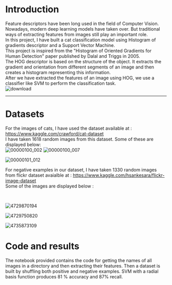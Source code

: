 # Introduction
Feature descriptors have been long used in the field of Computer Vision. Nowadays, modern deep learning models have taken over. But traditional ways of extracting features from images still play an important role.
<br>
In this project, I have built a cat classification model using Histogram of gradients descriptor and a Support Vector Machine.
<br>
This project is inspired from the "Histogram of Oriented Gradients for Human Detection" paper published by Dalal and Triggs in 2005. 
<br>
The HOG descriptor is based on the structure of the object. It extracts the gradient and orientation from different segments of an image and then creates a histogram representing this information.
<br>
After we have extracted the features of an image using HOG, we use a classifier like SVM to perform the classification task.
<br>
![download](https://user-images.githubusercontent.com/48234795/145380646-653056fd-e029-4f19-a8df-e146784fad19.png)
<br>
______________________________________________________________________________________________________________________________________________________________________
# Datasets

For the images of cats, I have used the dataset available at : https://www.kaggle.com/crawford/cat-dataset
<br>
I have taken 1618 random images from this dataset. Some of these are displayed below: 
<br> 
![00000100_002](https://user-images.githubusercontent.com/48234795/145378022-657d9673-b3bc-41b8-bbd8-2a1535b398eb.jpg)
![00000100_007](https://user-images.githubusercontent.com/48234795/145378058-b0a5faa9-969d-4dff-a917-5d00301af694.jpg)

![00000101_012](https://user-images.githubusercontent.com/48234795/145378210-b02f24db-40ef-4dac-bae6-178a31f3ced7.jpg)

For negative examples in our dataset, I have taken 1330 random images from flickr dataset avaialble at : https://www.kaggle.com/hsankesara/flickr-image-dataset
<br>
Some of the images are displayed below :

<br>

![4729870194](https://user-images.githubusercontent.com/48234795/145378593-435a7568-132a-4d5c-bcc9-27acc6a0c215.jpg)

![4729750820](https://user-images.githubusercontent.com/48234795/145378627-2d10d6ab-4f59-4f7c-9562-c76f4dae3dbc.jpg)

![4735873109](https://user-images.githubusercontent.com/48234795/145378730-e8d010c6-a156-45e8-a89f-a601d7e0d2c5.jpg)


# Code and results
The notebook provided contains the code for getting the names of all images in a directory and then extracting their features. Then a dataset is built by shuffling both positive and negative examples. SVM with a radial basis function produces 81 % accuracy and 87% recall.

